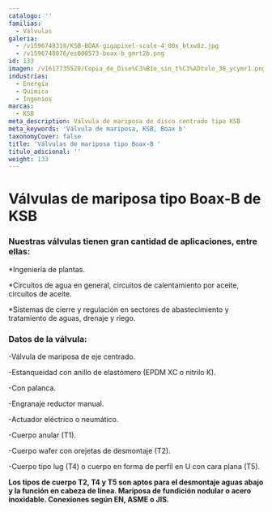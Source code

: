 ```yaml
---
catalogo: ''
familias:
  - Válvulas
galeria:
  - /v1596748318/KSB-BOAX-gigapixel-scale-4_00x_btxw8z.jpg
  - /v1596748076/es000573-boax-b_gmrt2b.png
id: 133
imagen: /v1617735528/Copia_de_Dise%C3%B1o_sin_t%C3%ADtulo_38_ycymr1.png
industrias:
  - Energía
  - Química
  - Ingenios
marcas:
  - KSB
meta_description: Válvula de mariposa de disco centrado tipo KSB
meta_keywords: 'Válvula de mariposa, KSB, Boax b'
taxonomyCover: false
title: 'Válvulas de mariposa tipo Boax-B '
titulo_adicional: ''
weight: 133
---
```




# **Válvulas de mariposa tipo Boax-B de KSB**

### **Nuestras válvulas tienen gran cantidad de aplicaciones, entre ellas:**

\*Ingeniería de plantas.

\*Circuitos de agua en general, circuitos de calentamiento por aceite, circuitos de aceite.

\*Sistemas de cierre y regulación en sectores de abastecimiento y tratamiento de aguas, drenaje y riego.

### **Datos de la válvula:**

\-Válvula de mariposa de eje centrado.

\-Estanqueidad con anillo de elastómero (EPDM XC o nitrilo K).

\-Con palanca.

\-Engranaje reductor manual.

\-Actuador eléctrico o neumático.

\-Cuerpo anular (T1).

\-Cuerpo wafer con orejetas de desmontaje (T2).

\-Cuerpo tipo lug (T4) o cuerpo en forma de perfil en U con cara plana (T5).

**Los tipos de cuerpo T2, T4 y T5 son aptos para el desmontaje aguas abajo y la función en cabeza de línea. Mariposa de fundición nodular o acero inoxidable. Conexiones según EN, ASME o JIS.**
